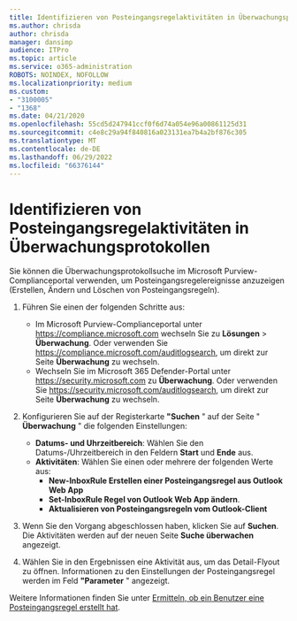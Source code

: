 ```yaml
---
title: Identifizieren von Posteingangsregelaktivitäten in Überwachungsprotokollen
ms.author: chrisda
author: chrisda
manager: dansimp
audience: ITPro
ms.topic: article
ms.service: o365-administration
ROBOTS: NOINDEX, NOFOLLOW
ms.localizationpriority: medium
ms.custom:
- "3100005"
- "1368"
ms.date: 04/21/2020
ms.openlocfilehash: 55cd5d247941ccf0f6d74a054e96a00861125d31
ms.sourcegitcommit: c4e8c29a94f840816a023131ea7b4a2bf876c305
ms.translationtype: MT
ms.contentlocale: de-DE
ms.lasthandoff: 06/29/2022
ms.locfileid: "66376144"
---
```

# <a name="identify-inbox-rule-activity-in-audit-logs"></a>Identifizieren von Posteingangsregelaktivitäten in Überwachungsprotokollen

Sie können die Überwachungsprotokollsuche im Microsoft Purview-Complianceportal verwenden, um Posteingangsregelereignisse anzuzeigen (Erstellen, Ändern und Löschen von Posteingangsregeln).

1. Führen Sie einen der folgenden Schritte aus:
   - Im Microsoft Purview-Complianceportal unter <https://compliance.microsoft.com> wechseln Sie zu **Lösungen** \> **Überwachung**. Oder verwenden Sie <https://compliance.microsoft.com/auditlogsearch>, um direkt zur Seite **Überwachung** zu wechseln.
   - Wechseln Sie im Microsoft 365 Defender-Portal unter <https://security.microsoft.com> zu **Überwachung**. Oder verwenden Sie <https://security.microsoft.com/auditlogsearch>, um direkt zur Seite **Überwachung** zu wechseln.

2. Konfigurieren Sie auf der Registerkarte **"Suchen** " auf der Seite " **Überwachung** " die folgenden Einstellungen:
   - **Datums- und Uhrzeitbereich**: Wählen Sie den Datums-/Uhrzeitbereich in den Feldern **Start** und **Ende** aus.
   - **Aktivitäten**: Wählen Sie einen oder mehrere der folgenden Werte aus:
     - **New-InboxRule Erstellen einer Posteingangsregel aus Outlook Web App**
     - **Set-InboxRule Regel von Outlook Web App ändern**.
     - **Aktualisieren von Posteingangsregeln vom Outlook-Client**

3. Wenn Sie den Vorgang abgeschlossen haben, klicken Sie auf **Suchen**. Die Aktivitäten werden auf der neuen Seite **Suche überwachen** angezeigt.

4. Wählen Sie in den Ergebnissen eine Aktivität aus, um das Detail-Flyout zu öffnen. Informationen zu den Einstellungen der Posteingangsregel werden im Feld **"Parameter** " angezeigt.

Weitere Informationen finden Sie unter [Ermitteln, ob ein Benutzer eine Posteingangsregel erstellt hat](https://docs.microsoft.com/microsoft-365/compliance/auditing-troubleshooting-scenarios#determine-if-a-user-created-an-inbox-rule).
